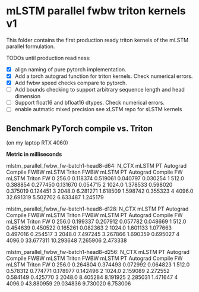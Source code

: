 # mLSTM parallel fwbw triton kernels v1

This folder contains the first production ready triton kernels of the mLSTM parallel formulation.

TODOs until production readiness:

- [x] align naming of pure pytorch implementation.
- [x] Add a torch autograd function for triton kernels. Check numerical errors.
- [x] Add fwbw speed checks compare to pytorch.
- [ ] Add bounds checking to support arbitrary sequence length and head dimension
- [ ] Support float16 and bfloat16 dtypes. Check numerical errors.
- [ ] enable autmatic mixed precision see xLSTM repo for sLSTM kernels

## Benchmark PyTorch compile vs. Triton

(on my laptop RTX 4060)

**Metric in milliseconds**

mlstm_parallel_fwbw_fw-batch1-head8-d64:
    N_CTX  mLSTM PT Autograd Compile FWBW  mLSTM Triton FWBW  mLSTM PT Autograd Compile FW  mLSTM Triton FW
0   256.0                        0.118374           0.519061                      0.040797         0.030254
1   512.0                        0.388854           0.277450                      0.131670         0.054715
2  1024.0                        1.378533           0.598020                      0.375019         0.124451
3  2048.0                        6.281271           1.618509                      1.598742         0.355323
4  4096.0                       32.691319           5.502702                      6.633487         1.245179

mlstm_parallel_fwbw_fw-batch1-head8-d128:
    N_CTX  mLSTM PT Autograd Compile FWBW  mLSTM Triton FWBW  mLSTM PT Autograd Compile FW  mLSTM Triton FW
0   256.0                        0.199337           0.207912                      0.057782         0.048669
1   512.0                        0.454639           0.450522                      0.165261         0.082363
2  1024.0                        1.601133           1.077663                      0.497016         0.254517
3  2048.0                        7.497245           3.267866                      1.690359         0.695027
4  4096.0                       33.677311          10.293648                      7.265906         2.473338

mlstm_parallel_fwbw_fw-batch1-head8-d256:
    N_CTX  mLSTM PT Autograd Compile FWBW  mLSTM Triton FWBW  mLSTM PT Autograd Compile FW  mLSTM Triton FW
0   256.0                        0.264804           0.374493                      0.072992         0.064823
1   512.0                        0.578312           0.774771                      0.178977         0.142496
2  1024.0                        2.159089           2.272552                      0.584149         0.425770
3  2048.0                        8.405284           8.191925                      2.285031         1.471647
4  4096.0                       43.880959          29.034836                      9.730020         6.753006
